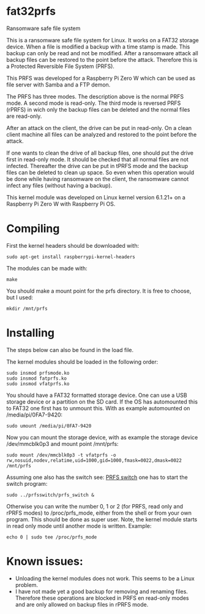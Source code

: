 # fat32prfs
Ransomware safe file system

This is a ransomware safe file system for Linux. It works on a FAT32 storage device. When a file is modified a backup with a time stamp is made. This backup can only be read and not be modified. After a ransomware attack all backup files can be restored to the point before the attack. Therefore this is a Protected Reversible File System (PRFS).

This PRFS was developed for a Raspberry Pi Zero W which can be used as file server with Samba and a FTP demon. 

The PRFS has three modes. The description above is the normal PRFS mode. A second mode is read-only. The third mode is reversed PRFS (rPRFS) in wich only the backup files can be deleted and the normal files are read-only.

After an attack on the client, the drive can be put in read-only. On a clean client machine all files can be analyzed and restored to the point before the attack.

If one wants to clean the drive of all backup files, one should put the drive first in read-only mode. It should be checked that all normal files are not infected. Thereafter the drive can be put in tPRFS mode and the backup files can be deleted to clean up space. So even when this operation would be done while having ransomware on the client, the ransomware cannot infect any files (without having a backup). 

This kernel module was developed on Linux kernel version 6.1.21+ on a Raspberry Pi Zero W with Raspberry Pi OS.

# Compiling
First the kernel headers should be downloaded with:
```
sudo apt-get install raspberrypi-kernel-headers
```

The modules can be made with:
```
make
```

You should make a mount point for the prfs directory. It is free to choose, but I used:
```
mkdir /mnt/prfs
```

# Installing 
The steps below can also be found in the load file.

The kernel modules should be loaded in the following order: 
```
sudo insmod prfsmode.ko
sudo insmod fatprfs.ko
sudo insmod vfatprfs.ko
```

You should have a FAT32 formatted storage device. One can use a USB storage device or a partition on the SD card. If the OS has automounted this to FAT32 one first has to unmount this. With as example automounted on /media/pi/0FA7-9420:
```
sudo umount /media/pi/0FA7-9420
```

Now you can mount the storage device, with as example the storage device /dev/mmcblk0p3 and mount point /mnt/prfs:
```
sudo mount /dev/mmcblk0p3 -t vfatprfs -o rw,nosuid,nodev,relatime,uid=1000,gid=1000,fmask=0022,dmask=0022 /mnt/prfs
```

Assuming one also has the switch see: [PRFS switch](https://github.com/elbojvv/prfsswitch) one has to start the switch program:
```
sudo ../prfsswitch/prfs_switch &
```

Otherwise you can write the number 0, 1 or 2 (for PRFS, read only and rPRFS modes) to /proc/prfs_mode, either from the shell or from your own program. This should be done as super user. Note, the kernel module starts in read only mode until another mode is written. Example:
```
echo 0 | sudo tee /proc/prfs_mode 
```

# Known issues:
- Unloading the kernel modules does not work. This seems to be a Linux problem.
- I have not made yet a good backup for removing and renaming files. Therefore these operations are blocked in PRFS en read-only modes and are only allowed on backup files in rPRFS mode. 
